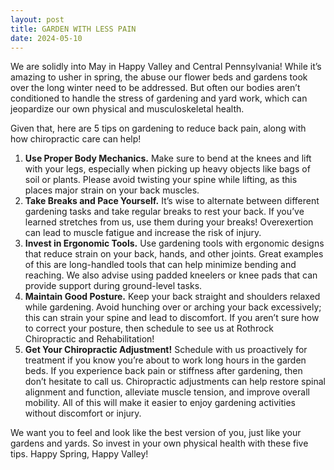 ```yaml
---
layout: post
title: GARDEN WITH LESS PAIN
date: 2024-05-10
---
```


We are solidly into May in Happy Valley and Central Pennsylvania! While it’s amazing to usher in spring, the abuse our flower beds and gardens took over the long winter need to be addressed. But often our bodies aren’t conditioned to handle the stress of gardening and yard work, which can jeopardize our own physical and musculoskeletal health.

Given that, here are 5 tips on gardening to reduce back pain, along with how chiropractic care can help!

1. **Use Proper Body Mechanics.** Make sure to bend at the knees and lift with your legs, especially when picking up heavy objects like bags of soil or plants. Please avoid twisting your spine while lifting, as this places major strain on your back muscles.
2. **Take Breaks and Pace Yourself.** It’s wise to alternate between different gardening tasks and take regular breaks to rest your back. If you’ve learned stretches from us, use them during your breaks! Overexertion can lead to muscle fatigue and increase the risk of injury.
3. **Invest in Ergonomic Tools.** Use gardening tools with ergonomic designs that reduce strain on your back, hands, and other joints. Great examples of this are long-handled tools that can help minimize bending and reaching. We also advise using padded kneelers or knee pads that can provide support during ground-level tasks.
4. **Maintain Good Posture.** Keep your back straight and shoulders relaxed while gardening. Avoid hunching over or arching your back excessively; this can strain your spine and lead to discomfort. If you aren’t sure how to correct your posture, then schedule to see us at Rothrock Chiropractic and Rehabilitation!
5. **Get Your Chiropractic Adjustment!** Schedule with us proactively for treatment if you know you’re about to work long hours in the garden beds. If you experience back pain or stiffness after gardening, then don’t hesitate to call us. Chiropractic adjustments can help restore spinal alignment and function, alleviate muscle tension, and improve overall mobility. All of this will make it easier to enjoy gardening activities without discomfort or injury.

We want you to feel and look like the best version of you, just like your gardens and yards. So invest in your own physical health with these five tips. Happy Spring, Happy Valley!

